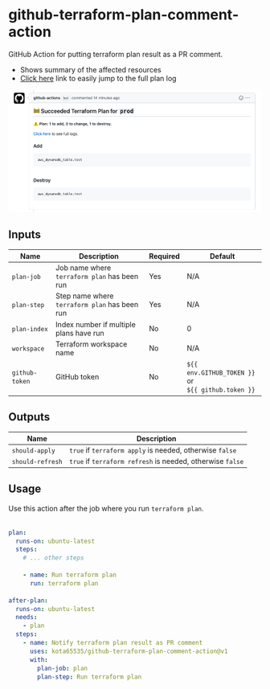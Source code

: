 # github-terraform-plan-comment-action

GitHub Action for putting terraform plan result as a PR comment.

- Shows summary of the affected resources
- [Click here](https://github.com/kota65535/github-terraform-plan-comment-action/actions/runs/8286336533/job/22676090990#step:10:52)
  link to easily jump to the full plan log

![img.png](img.png)

## Inputs

| Name           | Description                                   | Required | Default                                                 |
|----------------|-----------------------------------------------|----------|---------------------------------------------------------|
| `plan-job`     | Job name where `terraform plan` has been run  | Yes      | N/A                                                     |
| `plan-step`    | Step name where `terraform plan` has been run | Yes      | N/A                                                     |
| `plan-index`   | Index number if multiple plans have run       | No       | 0                                                       |
| `workspace`    | Terraform workspace name                      | No       | N/A                                                     |
| `github-token` | GitHub token                                  | No       | `${{ env.GITHUB_TOKEN }}` or<br/> `${{ github.token }}` | 

## Outputs

| Name             | Description                                                |
|------------------|------------------------------------------------------------|
| `should-apply`   | `true` if `terraform apply` is needed, otherwise `false`   |
| `should-refresh` | `true` if `terraform refresh` is needed, otherwise `false` |

## Usage

Use this action after the job where you run `terraform plan`.

```yaml

plan:
  runs-on: ubuntu-latest
  steps:
    # ... other steps

    - name: Run terraform plan
      run: terraform plan

after-plan:
  runs-on: ubuntu-latest
  needs:
    - plan
  steps:
    - name: Notify terraform plan result as PR comment
      uses: kota65535/github-terraform-plan-comment-action@v1
      with:
        plan-job: plan
        plan-step: Run terraform plan
```

